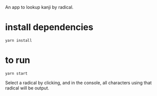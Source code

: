 An app to lookup kanji by radical.

# install dependencies
```yarn install```

# to run
```yarn start```

Select a radical by clicking, and in the console, all characters using that radical will be output.
